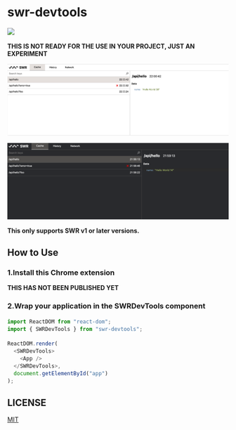 # swr-devtools

[![](https://github.com/koba04/swr-devtools/workflows/lint/badge.svg)](https://github.com/koba04/swr-devtools/actions?workflow=lint)

**THIS IS NOT READY FOR THE USE IN YOUR PROJECT, JUST AN EXPERIMENT**

![A screenshot of SWR Devtools (light theme)](./imgs/light.png)

![A screenshot of SWR Devtools (dark theme)](./imgs/dark.png)

**This only supports SWR v1 or later versions.**

## How to Use

### 1.Install this Chrome extension

**THIS HAS NOT BEEN PUBLISHED YET**

### 2.Wrap your application in the SWRDevTools component

```js
import ReactDOM from "react-dom";
import { SWRDevTools } from "swr-devtools";

ReactDOM.render(
  <SWRDevTools>
    <App />
  </SWRDevTools>,
  document.getElementById("app")
);
```

## LICENSE

[MIT](LICENSE.md)
